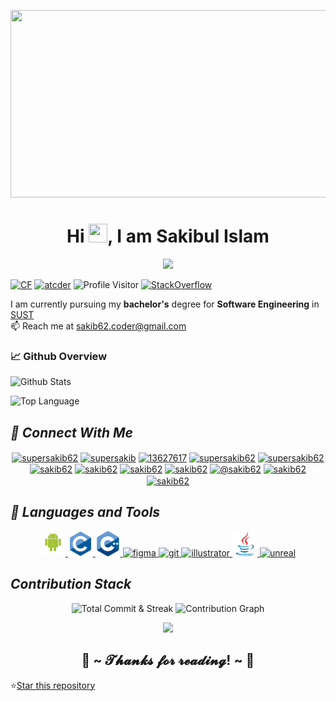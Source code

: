 <p align="center">
    <img src="/MyIntro.gif" width="800px" height="300px">
</p>

<h1 align="center"> 
    Hi <img src="https://media.giphy.com/media/hvRJCLFzcasrR4ia7z/giphy.gif" width="30px" height="30px">, I am Sakibul Islam
</h1>

<p align="center">
  <a href="https://github.com/DenverCoder1/readme-typing-svg"><img src="https://readme-typing-svg.herokuapp.com?lines=Student+at+SWE+,+SUST;A+Passionate+Competitive+Programmer;DS%20|%20Algorithm%20|%20OOP%20;&center=true"></a>
</p>

<!--[![CodeChef](https://cp-logo.vercel.app/codechef/Sakib62?logo=true)](https://www.codechef.com/users/Sakib62)
[![binarysearch](https://binarysearch.com/api/shields/Sakib62)](https://binarysearch.com/@/Sakib62)
[![leetcode](https://cp-logo.vercel.app/leetcode/sakib62?logo=true)](https://leetcode.com/sakib62/)-->

[![CF](https://cp-logo.vercel.app/codeforces/sakib62?logo=true)](https://codeforces.com/profile/sakib62)
[![atcder](https://cp-logo.vercel.app/atcoder/sakib62?logo=true)](https://atcoder.jp/users/sakib62)
![Profile Visitor](https://komarev.com/ghpvc/?username=sakib62&label=Profile%20Views&color=blue&style=plastic)
[![StackOverflow](https://stackoverflow-badge.herokuapp.com/api/StackOverflowBadge/13627617)](https://stackoverflow.com/users/13627617/sakib62)

<p>
    I am currently pursuing my <b>bachelor's</b> degree for <b>Software Engineering</b> in <a href = "https://www.sust.edu/institutes/iict" <b>SUST</b></a> 
    <br>📫 Reach me at <a href="mailto: sakib62.coder@gmail.com">sakib62.coder@gmail.com</a>
</p>

<!--
    <a href="https://git.io/typing-svg"><img src="https://readme-typing-svg.herokuapp.com?font=Fira+Code&size=75&duration=1500&pause=600&color=0CE82B&background=000000EE&center=true&vCenter=true&multiline=true&width=1920&height=384&lines=Hello+there!;My+name+is+Clayton+Hamilton%2C+PharmD;Welcome+to+my+README" alt="Typing SVG"/></a>
    <p><img align="right" src="https://github.com/Adam-pw/Adam-pw/blob/main/animation_500_kxa883sd.gif" alt="adam-pw" width="450px" height="420px"/></p> 

    <a href="https://gitwar.herokuapp.com/"><img align="center" src="https://gitwar.herokuapp.com/badge?username=Sakib62&label=Profile+Score"/></a>
    <a href="https://twitter.com/supersakib62" target="blank"><img align="center" src="https://img.shields.io/twitter/follow/supersakib62?logo=twitter&style=for-the-badge" alt="supersakib62" /></a>
    <p align="center"><a href="https://twitter.com/supersakib62" target="blank"><img src="https://img.shields.io/twitter/follow/supersakib62?logo=twitter&style=for-the-badge" alt="supersakib62" /></a></p> 
-->

<h3 align="left">📈 Github Overview</h3>

![Github Stats](https://github-readme-stats.vercel.app/api?username=sakib62&count_private=true&show_icons=true&&theme=midnight-purple&include_all_commits=true%22%20&hide_border=true)

![Top Language](https://github-readme-stats-eight-theta.vercel.app/api/top-langs/?username=sakib62&layout=compact&langs_count=8&theme=chartreuse-dark&hide_border=true&count_private=true)

<!--
<img src="https://github-readme-stats-eight-theta.vercel.app/api/top-langs/?username=sakib62&layout=compact&langs_count=8&theme=algolia" width="350"/>
<img src="https://github-readme-stats.vercel.app/api?username=sakib62&count_private=true&show_icons=true&&theme=chartreuse-dark&include_all_commits=true%22%20" width="420"/> 

### 🏆 GitHub Trophies
<p align="center"> <img src="https://github-profile-trophy.vercel.app/?username=sakib62&theme=radical&no-frame=true&no-bg=false&margin-w=4&column=7" alt="sakib62"/> </p>
-->

<h2 align="left"><i>💙 Connect With Me</i></h2>
<p align='center'>
<a href="https://twitter.com/supersakib62" target="blank"><img align="center" src="https://raw.githubusercontent.com/rahuldkjain/github-profile-readme-generator/master/src/images/icons/Social/twitter.svg" alt="supersakib62" height="30" width="40" /></a>
<a href="https://linkedin.com/in/supersakib" target="blank"><img align="center" src="https://raw.githubusercontent.com/rahuldkjain/github-profile-readme-generator/master/src/images/icons/Social/linked-in-alt.svg" alt="supersakib" height="30" width="40" /></a>
<a href="https://stackoverflow.com/users/13627617" target="blank"><img align="center" src="https://raw.githubusercontent.com/rahuldkjain/github-profile-readme-generator/master/src/images/icons/Social/stack-overflow.svg" alt="13627617" height="30" width="40" /></a>
<a href="https://fb.com/supersakib62" target="blank"><img align="center" src="https://raw.githubusercontent.com/rahuldkjain/github-profile-readme-generator/master/src/images/icons/Social/facebook.svg" alt="supersakib62" height="30" width="40" /></a>
<a href="https://instagram.com/supersakib62" target="blank"><img align="center" src="https://raw.githubusercontent.com/rahuldkjain/github-profile-readme-generator/master/src/images/icons/Social/instagram.svg" alt="supersakib62" height="30" width="40" /></a>
<a href="https://www.codechef.com/users/sakib62" target="blank"><img align="center" src="https://cdn.jsdelivr.net/npm/simple-icons@3.1.0/icons/codechef.svg" alt="sakib62" height="30" width="40" /></a>
<a href="https://www.hackerrank.com/sakib62" target="blank"><img align="center" src="https://raw.githubusercontent.com/rahuldkjain/github-profile-readme-generator/master/src/images/icons/Social/hackerrank.svg" alt="sakib62" height="30" width="40" /></a>
<a href="https://codeforces.com/profile/sakib62" target="blank"><img align="center" src="https://raw.githubusercontent.com/rahuldkjain/github-profile-readme-generator/master/src/images/icons/Social/codeforces.svg" alt="sakib62" height="30" width="40" /></a>
<a href="https://www.leetcode.com/sakib62" target="blank"><img align="center" src="https://raw.githubusercontent.com/rahuldkjain/github-profile-readme-generator/master/src/images/icons/Social/leet-code.svg" alt="sakib62" height="30" width="40" /></a>
<a href="https://www.hackerearth.com/@sakib62" target="blank"><img align="center" src="https://raw.githubusercontent.com/rahuldkjain/github-profile-readme-generator/master/src/images/icons/Social/hackerearth.svg" alt="@sakib62" height="30" width="40" /></a>
<a href="https://auth.geeksforgeeks.org/user/sakib62" target="blank"><img align="center" src="https://raw.githubusercontent.com/rahuldkjain/github-profile-readme-generator/master/src/images/icons/Social/geeks-for-geeks.svg" alt="sakib62" height="30" width="40" /></a>
<a href="https://www.topcoder.com/members/sakib62" target="blank"><img align="center" src="https://raw.githubusercontent.com/rahuldkjain/github-profile-readme-generator/master/src/images/icons/Social/topcoder.svg" alt="sakib62" height="30" width="40" /></a>
</p>

<h2 align="left"><i>🔨 Languages and Tools</i></h2>
<p align='center'> <a href="https://developer.android.com" target="_blank" rel="noreferrer"> <img src="https://raw.githubusercontent.com/devicons/devicon/master/icons/android/android-original-wordmark.svg" alt="android" width="40" height="40"/> </a> <a href="https://www.cprogramming.com/" target="_blank" rel="noreferrer"> <img src="https://raw.githubusercontent.com/devicons/devicon/master/icons/c/c-original.svg" alt="c" width="40" height="40"/> </a> <a href="https://www.w3schools.com/cpp/" target="_blank" rel="noreferrer"> <img src="https://raw.githubusercontent.com/devicons/devicon/master/icons/cplusplus/cplusplus-original.svg" alt="cplusplus" width="40" height="40"/> </a> <a href="https://www.figma.com/" target="_blank" rel="noreferrer"> <img src="https://www.vectorlogo.zone/logos/figma/figma-icon.svg" alt="figma" width="40" height="40"/> </a> <a href="https://git-scm.com/" target="_blank" rel="noreferrer"> <img src="https://www.vectorlogo.zone/logos/git-scm/git-scm-icon.svg" alt="git" width="40" height="40"/> </a> <a href="https://www.adobe.com/in/products/illustrator.html" target="_blank" rel="noreferrer"> <img src="https://www.vectorlogo.zone/logos/adobe_illustrator/adobe_illustrator-icon.svg" alt="illustrator" width="40" height="40"/> </a> <a href="https://www.java.com" target="_blank" rel="noreferrer"> <img src="https://raw.githubusercontent.com/devicons/devicon/master/icons/java/java-original.svg" alt="java" width="40" height="40"/> </a> <a href="https://unrealengine.com/" target="_blank" rel="noreferrer"> <img src="https://raw.githubusercontent.com/kenangundogan/fontisto/036b7eca71aab1bef8e6a0518f7329f13ed62f6b/icons/svg/brand/unreal-engine.svg" alt="unreal" width="40" height="40"/> </a> </p>

<!--
<p>
    <img align ='right' src="https://media.giphy.com/media/qgQUggAC3Pfv687qPC/giphy.gif" width="300px" height="200">
</p>

<h2 align="left">✍️ Random Dev Quote</h2>
<p><img src="https://quotes-github-readme.vercel.app/api?type=horizontal&theme=tokyonight" alt="Random quote everyday" width="400px"/> </p>
-->                                                                                                    
                                                                                                      
<h2><i>Contribution Stack</i></h2>

<p align='center'>
    <img src="https://github-readme-streak-stats.herokuapp.com/?user=sakib62&theme=react&count_private=true" alt="Total Commit & Streak">
    <img src="https://activity-graph.herokuapp.com/graph?username=sakib62&theme=react-dark"  alt="Contribution Graph">
<p/>

<!--Meme & metrics
<h3> 😂Random Dev Meme</h3>
<p><img align="left" src="https://random-memer.herokuapp.com/" width="350px" height="350px" alt="Random meme everyday!"/></p>
<p><img align="right" alt="GIF" src="https://media.giphy.com/media/RK5KD6UcUpAt92zZvt/giphy.gif" width="350px" height="350px"/></p>

<details><summary><b>Github Metrics</b></summary> 
                                  
<img src="https://metrics.lecoq.io/sakib62" alt="Github Stats of Sakib62">
</details>

[![Sakib62's StackOverflow](https://github-readme-stackoverflow.vercel.app/?userID=13627617&layout=compact)](https://stackoverflow.com/users/13627617/sakib62)

<p align='center'>
    <img src="https://readme-jokes.vercel.app/api?theme=algolia" alt="Jokes Card" />
</p>
-->

<p align='center'>
    <img src="https://media.giphy.com/media/CcwLAV11cALh3OuEJ5/giphy.gif" >
</p>

<h2 align="center">💖 ~ 𝓣𝓱𝓪𝓷𝓴𝓼 𝓯𝓸𝓻 𝓻𝓮𝓪𝓭𝓲𝓷𝓰! ~ 💖</h2>

<!-- Place this tag where you want the button to render. -->
⭐<a class="github-button" href="https://github.com/Sakib62/Sakib62" data-color-scheme="no-preference: dark; light: dark; dark: dark;" data-icon="octicon-star" data-size="large" data-show-count="true" aria-label="Star Sakib62/Sakib62 on GitHub">Star this repository</a>

<!--
<img align="center" alt="GIF" src="https://media.giphy.com/media/hrSFdM4rg8VFpXyz2m/giphy.gif" />
<img width="490" height="270" src="https://media.giphy.com/media/9B8wYztAoe1zO/source.gif" align=right>

https://github.com/PrincessAkira/PrincessAkira/blob/master/README.md
-->
